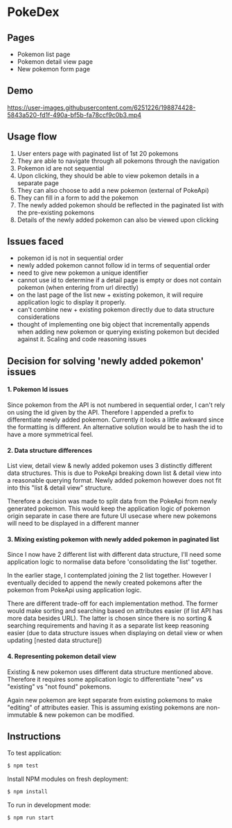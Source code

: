 PokeDex
=====================================

Pages
----------------
- Pokemon list page
- Pokemon detail view page
- New pokemon form page


## Demo
https://user-images.githubusercontent.com/6251226/198874428-5843a520-fd1f-490a-bf5b-fa78ccf9c0b3.mp4


## Usage flow
1. User enters page with paginated list of 1st 20 pokemons
2. They are able to navigate through all pokemons through the navigation
3. Pokemon id are not sequential
4. Upon clicking, they should be able to view pokemon details in a separate page
5. They can also choose to add a new pokemon (external of PokeApi)
6. They can fill in a form to add the pokemon
7. The newly added pokemon should be reflected in the paginated list with the pre-existing pokemons
8. Details of the newly added pokemon can also be viewed upon clicking


## Issues faced
- pokemon id is not in sequential order
- newly added pokemon cannot follow id in terms of sequential order
- need to give new pokemon a unique identifier
- cannot use id to determine if a detail page is empty or does not contain pokemon (when entering from url directly)
- on the last page of the list new + existing pokemon, it will require application logic to display it properly.
- can't combine new + existing pokemon directly due to data structure considerations
- thought of implementing one big object that incrementally appends when adding new pokemon or querying existing pokemon but decided against it. Scaling and code reasoning issues

## Decision for solving 'newly added pokemon' issues
#### 1. Pokemon Id issues

Since pokemon from the API is not numbered in sequential order, I can't rely on using the id given by the API. Therefore I appended a prefix to differentiate newly added pokemon. Currently it looks a little awkward since the formatting is different. An alternative solution would be to hash the id to have a more symmetrical feel.

#### 2. Data structure differences

List view, detail view & newly added pokemon uses 3 distinctly different data structures. This is due to PokeApi breaking down list & detail view into a reasonable querying format. Newly added pokemon however does not fit into this "list & detail view" structure.

Therefore a decision was made to split data from the PokeApi from newly generated pokemon. This would keep the application logic of pokemon origin separate in case there are future UI usecase where new pokemons will need to be displayed in a different manner

#### 3. Mixing existing pokemon with newly added pokemon in paginated list

Since I now have 2 different list with different data structure, I'll need some application logic to normalise data before 'consolidating the list' together.

In the earlier stage, I contemplated joining the 2 list together. However I eventually decided to append the newly created pokemons after the pokemon from PokeApi using application logic.

There are different trade-off for each implementation method. The former would make sorting and searching based on attributes easier (if list API has more data besides URL). The latter is chosen since there is no sorting & searching requirements and having it as a separate list keep reasoning easier (due to data structure issues when displaying on detail view or when updating [nested data structure])

#### 4. Representing pokemon detail view

Existing & new pokemon uses different data structure mentioned above. Therefore it requires some application logic to differentiate "new" vs "existing" vs "not found" pokemons.

Again new pokemon are kept separate from existing pokemons to make "editing" of attributes easier. This is assuming existing pokemons are non-immutable & new pokemon can be modified.

## Instructions

To test application:

```bash
$ npm test
```

Install NPM modules on fresh deployment:

```bash
$ npm install
```

To run in development mode:

```bash
$ npm run start
```
